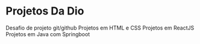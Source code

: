 # Projetos Da Dio
Desafio de projeto git/github
Projetos em HTML e CSS
Projetos em ReactJS
Projetos em Java com Springboot
